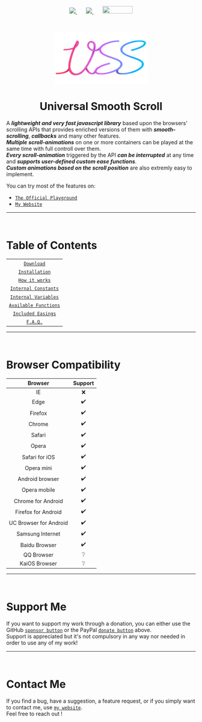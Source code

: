 <p align="center">
    <a href="./docs/Download.md">
        <img src="https://img.shields.io/github/v/release/CristianDavideConte/universalSmoothScroll?color=rgba%2850%2C200%2C80%29&label=Version&logo=github"/>
    </a>
    <img width="20"/> <!-- Just empty space -->
    <a href="./docs/Download.md">
        <img src="https://img.shields.io/npm/v/universalsmoothscroll?color=rgb%28255%2C50%2C50%29&label=%20Version&logo=npm"/>
    </a>
    <img width="20"/> <!-- Just empty space -->
    <a href="https://www.paypal.com/donate?hosted_button_id=9ZH3MVR56C7M8">
        <img id="donate" src="https://upload.wikimedia.org/wikipedia/commons/thumb/b/b5/PayPal.svg/1920px-PayPal.svg.png" height="20" width="80"/>
    </a>
 </p>

<br/><p align="center">
    <a href="https://github.com/CristianDavideConte/universalSmoothScroll">
        <img src="https://raw.githubusercontent.com/CristianDavideConte/universalSmoothScroll/master/images/new_logo.png" height="140">
    </a>
</p>
<h1 align="center">Universal Smooth Scroll</h1>

A ***lightweight and very fast javascript library*** based upon the browsers' scrolling APIs that provides enriched versions of them with ***smooth-scrolling***, ***callbacks*** and many other features. <br/>
***Multiple scroll-animations*** on one or more containers can be played at the same time with full controll over them. <br/>
***Every scroll-animation*** triggered by the API ***can be interrupted*** at any time and ***supports user-defined custom ease functions***. <br/>
***Custom animations based on the scroll position*** are also extremly easy to implement. <br/>

You can try most of the features on: 
* [`The Official Playground`](https://cristiandavideconte.github.io/universalSmoothScroll/)
* [`My Website`](https://cristiandavideconte.github.io/myPersonalWebPage/)

---
<br/>

# Table of Contents
<table>
 <tbody>
  <tr>
   <td align = "center">
    <a href = "./docs/Download.md"><code>Download</code></a>   
   </td>  
  </tr> 
     
  <tr>
   <td align = "center">
    <a href = "./docs/Installation.md"><code>Installation</code></a>   
   </td>
  </tr> 
     
  <tr>
   <td align = "center">
    <a href = "./docs/HowItWorks.md"><code>How it works</code></a>   
   </td>
  </tr>
          
  <tr>
   <td align = "center">
    <a href = "./docs/ConstantsAbout.md"><code>Internal Constants</code></a>   
   </td>
  </tr>
     
  <tr>
   <td align = "center">
    <a href = "./docs/VariablesAbout.md"><code>Internal Variables</code></a>   
   </td>
  </tr>
     
  <tr>
   <td align = "center">
    <a href = "./docs/FunctionsAbout.md"><code>Available Functions</code></a>   
   </td>
  </tr>
     
  <tr>
   <td align = "center">
    <a href = "./docs/EasingFunctions.md"><code>Included Easings</code></a>   
   </td>
  </tr>
          
  <tr>
   <td align = "center">
    <a href = "./docs/FAQ.md"><code>F.A.Q.</code></a>   
   </td>
  </tr>
 </tbody>
</table>

---
<br/>

# Browser Compatibility
Browser | Support 
:-----: | :-----: 
IE | ❌ 
Edge | ✔️ 
Firefox | ✔️ 
Chrome | ✔️ 
Safari | ✔️ 
Opera | ✔️ 
Safari for iOS | ✔️ 
Opera mini | ✔️
Android browser | ✔️
Opera mobile | ✔️
Chrome for Android | ✔️
Firefox for Android | ✔️
UC Browser for Android | ✔️
Samsung Internet | ✔️
Baidu Browser | ✔️
QQ Browser | ❔ 
KaiOS Browser | ❔

---
<br/>

# Support Me
If you want to support my work through a donation, you can either use the GitHub [`sponsor button`](https://github.com/sponsors/CristianDavideConte) or the PayPal <a href="#donate"><code>donate button</code></a> above.<br/>
Support is appreciated but it's not compulsory in any way nor needed in order to use any of my work!

---
<br/>

# Contact Me
If you find a bug, have a suggestion, a feature request, or if you simply want to contact me, use [`my website`](https://cristiandavideconte.github.io/myPersonalWebPage). <br/>
Feel free to reach out !
